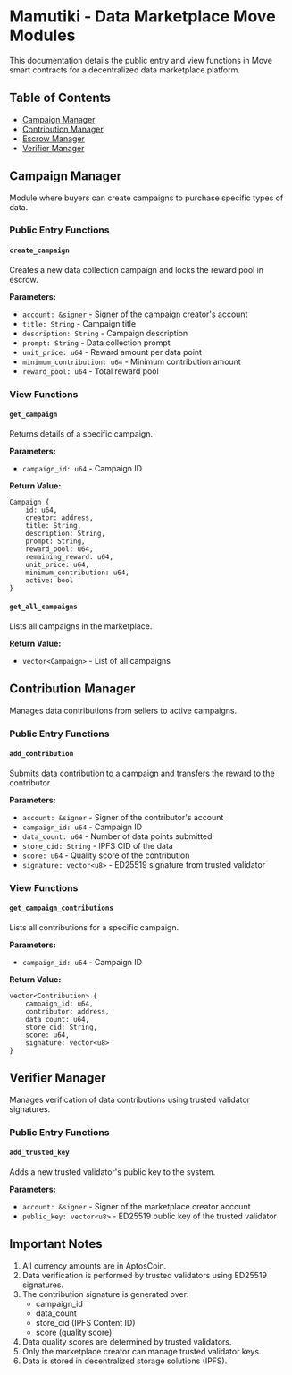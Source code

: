 # Mamutiki - Data Marketplace Move Modules

This documentation details the public entry and view functions in Move smart contracts for a decentralized data marketplace platform.

## Table of Contents
- [Campaign Manager](#campaign-manager)
- [Contribution Manager](#contribution-manager)
- [Escrow Manager](#escrow-manager)
- [Verifier Manager](#verifier-manager)

## Campaign Manager
Module where buyers can create campaigns to purchase specific types of data.

### Public Entry Functions

#### `create_campaign`
Creates a new data collection campaign and locks the reward pool in escrow.

**Parameters:**
- `account: &signer` - Signer of the campaign creator's account
- `title: String` - Campaign title
- `description: String` - Campaign description
- `prompt: String` - Data collection prompt
- `unit_price: u64` - Reward amount per data point
- `minimum_contribution: u64` - Minimum contribution amount
- `reward_pool: u64` - Total reward pool

### View Functions

#### `get_campaign`
Returns details of a specific campaign.

**Parameters:**
- `campaign_id: u64` - Campaign ID

**Return Value:**
```move
Campaign {
    id: u64,
    creator: address,
    title: String,
    description: String,
    prompt: String,
    reward_pool: u64,
    remaining_reward: u64,
    unit_price: u64,
    minimum_contribution: u64,
    active: bool
}
```

#### `get_all_campaigns`
Lists all campaigns in the marketplace.

**Return Value:**
- `vector<Campaign>` - List of all campaigns

## Contribution Manager
Manages data contributions from sellers to active campaigns.

### Public Entry Functions

#### `add_contribution`
Submits data contribution to a campaign and transfers the reward to the contributor.

**Parameters:**
- `account: &signer` - Signer of the contributor's account
- `campaign_id: u64` - Campaign ID
- `data_count: u64` - Number of data points submitted
- `store_cid: String` - IPFS CID of the data
- `score: u64` - Quality score of the contribution
- `signature: vector<u8>` - ED25519 signature from trusted validator

### View Functions

#### `get_campaign_contributions`
Lists all contributions for a specific campaign.

**Parameters:**
- `campaign_id: u64` - Campaign ID

**Return Value:**
```move
vector<Contribution> {
    campaign_id: u64,
    contributor: address,
    data_count: u64,
    store_cid: String,
    score: u64,
    signature: vector<u8>
}
```

## Verifier Manager
Manages verification of data contributions using trusted validator signatures.

### Public Entry Functions

#### `add_trusted_key`
Adds a new trusted validator's public key to the system.

**Parameters:**
- `account: &signer` - Signer of the marketplace creator account
- `public_key: vector<u8>` - ED25519 public key of the trusted validator

## Important Notes

1. All currency amounts are in AptosCoin.
2. Data verification is performed by trusted validators using ED25519 signatures.
3. The contribution signature is generated over:
   - campaign_id
   - data_count
   - store_cid (IPFS Content ID)
   - score (quality score)
4. Data quality scores are determined by trusted validators.
5. Only the marketplace creator can manage trusted validator keys.
6. Data is stored in decentralized storage solutions (IPFS).
